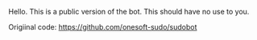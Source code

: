 Hello. This is a public version of the bot. This should have no use to you.

Origiinal code: https://github.com/onesoft-sudo/sudobot
